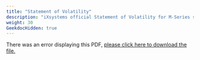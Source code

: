 ```yaml
---
title: "Statement of Volatility"
description: "iXsystems official Statement of Volatility for M-Series systems."
weight: 30
GeekdocHidden: true
---
```


<object data="https://www.truenas.com/docs/files/m-series-sov.pdf" type="application/pdf" width="95%" height="1000">
  There was an error displaying this PDF, <a href="https://www.truenas.com/docs/files/m-series-sov.pdf">please click here to download the file.</a>
</object>
